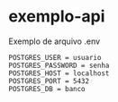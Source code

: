 # exemplo-api

Exemplo de arquivo .env

```
POSTGRES_USER = usuario
POSTGRES_PASSWORD = senha
POSTGRES_HOST = localhost
POSTGRES_PORT = 5432
POSTGRES_DB = banco
```